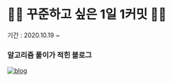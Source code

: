 # 👨‍💻 꾸준하고 싶은 1일 1커밋 🚶‍♂
기간 : 2020.10.19 ~
### 알고리즘 풀이가 적힌 블로그

[![blog](https://user-images.githubusercontent.com/56578913/99676221-90b58c00-2abb-11eb-9eb5-889bb331bb51.png)](https://medium.com/urechanger)


